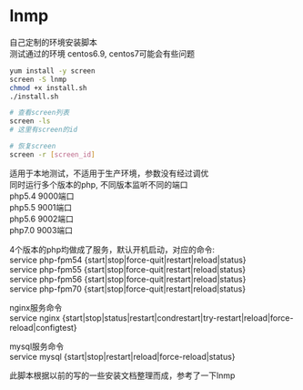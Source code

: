 # lnmp
自己定制的环境安装脚本  
测试通过的环境 centos6.9, centos7可能会有些问题  

```bash
yum install -y screen
screen -S lnmp
chmod +x install.sh
./install.sh

# 查看screen列表
screen -ls
# 这里有screen的id

# 恢复screen
screen -r [screen_id]
```

适用于本地测试，不适用于生产环境，参数没有经过调优  
同时运行多个版本的php, 不同版本监听不同的端口  
php5.4 9000端口  
php5.5 9001端口  
php5.6 9002端口  
php7.0 9003端口  

4个版本的php均做成了服务，默认开机启动，对应的命令:  
service php-fpm54 {start|stop|force-quit|restart|reload|status}  
service php-fpm55 {start|stop|force-quit|restart|reload|status}  
service php-fpm56 {start|stop|force-quit|restart|reload|status}  
service php-fpm70 {start|stop|force-quit|restart|reload|status}  

nginx服务命令  
service nginx {start|stop|status|restart|condrestart|try-restart|reload|force-reload|configtest}

mysql服务命令  
service mysql {start|stop|restart|reload|force-reload|status}

此脚本根据以前的写的一些安装文档整理而成，参考了一下lnmp
